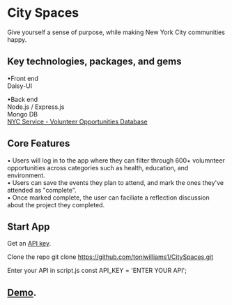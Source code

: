 # City Spaces
 
Give yourself a sense of purpose, while making New York City communities happy.

## Key technologies, packages, and gems

•Front end <br>
Daisy-UI

•Back end <br>
Node.js / Express.js <br>
Mongo DB <br>
[NYC Service - Volunteer Opportunities Database](https://data.cityofnewyork.us/Social-Services/NYC-Service-Volunteer-Opportunities-Database/btdp-kset)

## Core Features
• Users will log in to the app where they can filter through 600+ volumnteer opportunities across categories such as health, education, and environment. <br>
• Users can save the events they plan to attend, and mark the ones they've attended as "complete". <br>
• Once marked complete, the user can faciliate a reflection discussion about the project they completed. 

## Start App
Get an [API key](https://opendata.cityofnewyork.us/).

Clone the repo git clone https://github.com/toniwilliams1/CitySpaces.git

Enter your API in script.js const API_KEY = 'ENTER YOUR API';

## [Demo](https://luxebar.netlify.app/).

